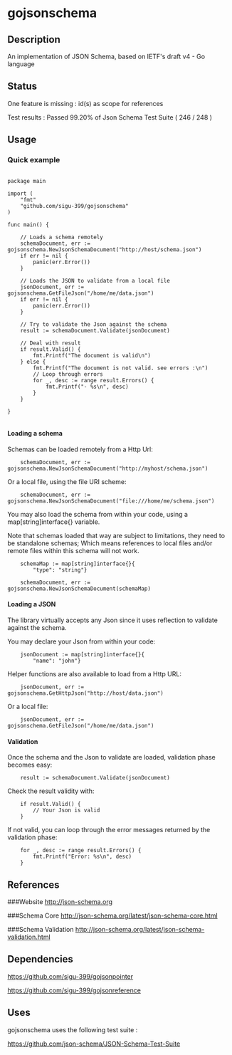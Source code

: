 # gojsonschema

## Description
An implementation of JSON Schema, based on IETF's draft v4 - Go language

## Status

One feature is missing : id(s) as scope for references

Test results : Passed 99.20% of Json Schema Test Suite ( 246 / 248 )

## Usage 

### Quick example

```

package main

import (
    "fmt"
    "github.com/sigu-399/gojsonschema"
)

func main() {

    // Loads a schema remotely
    schemaDocument, err := gojsonschema.NewJsonSchemaDocument("http://host/schema.json")
    if err != nil {
        panic(err.Error())
    }

    // Loads the JSON to validate from a local file
    jsonDocument, err := gojsonschema.GetFileJson("/home/me/data.json")
    if err != nil {
        panic(err.Error())
    }

	// Try to validate the Json against the schema
    result := schemaDocument.Validate(jsonDocument)

	// Deal with result
    if result.Valid() {
        fmt.Printf("The document is valid\n")
    } else {
        fmt.Printf("The document is not valid. see errors :\n")
        // Loop through errors
        for _, desc := range result.Errors() {
            fmt.Printf("- %s\n", desc)
        }
    }

}


```

#### Loading a schema

Schemas can be loaded remotely from a Http Url:

```
    schemaDocument, err := gojsonschema.NewJsonSchemaDocument("http://myhost/schema.json")
```

Or a local file, using the file URI scheme:

```
	schemaDocument, err := gojsonschema.NewJsonSchemaDocument("file:///home/me/schema.json")
```

You may also load the schema from within your code, using a map[string]interface{} variable.

Note that schemas loaded that way are subject to limitations, they need to be standalone schemas; 
Which means references to local files and/or remote files within this schema will not work.

```
	schemaMap := map[string]interface{}{
		"type": "string"}

	schemaDocument, err := gojsonschema.NewJsonSchemaDocument(schemaMap)
```

#### Loading a JSON

The library virtually accepts any Json since it uses reflection to validate against the schema.

You may declare your Json from within your code:

```
	jsonDocument := map[string]interface{}{
		"name": "john"}
```

Helper functions are also available to load from a Http URL:

```
    jsonDocument, err := gojsonschema.GetHttpJson("http://host/data.json")
```

Or a local file:

```
	jsonDocument, err := gojsonschema.GetFileJson("/home/me/data.json")
```

#### Validation

Once the schema and the Json to validate are loaded, validation phase becomes easy:

```
	result := schemaDocument.Validate(jsonDocument)
```

Check the result validity with:

```
	if result.Valid() {
		// Your Json is valid
	}
```

If not valid, you can loop through the error messages returned by the validation phase:

```
	for _, desc := range result.Errors() {
    	fmt.Printf("Error: %s\n", desc)
	}
```

## References

###Website
http://json-schema.org

###Schema Core
http://json-schema.org/latest/json-schema-core.html

###Schema Validation
http://json-schema.org/latest/json-schema-validation.html

## Dependencies
https://github.com/sigu-399/gojsonpointer

https://github.com/sigu-399/gojsonreference

## Uses

gojsonschema uses the following test suite :

https://github.com/json-schema/JSON-Schema-Test-Suite
